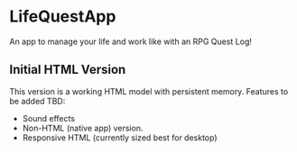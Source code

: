 # LifeQuestApp
An app to manage your life and work like with an RPG Quest Log!

## Initial HTML Version 

This version is a working HTML model with persistent memory.
Features to be added TBD:

- Sound effects
- Non-HTML (native app) version.
- Responsive HTML (currently sized best for desktop)
